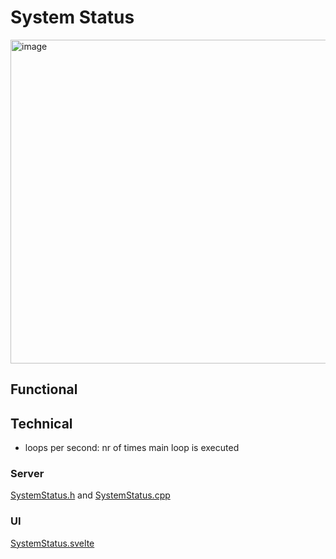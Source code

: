 # System Status

<img width="518" alt="image" src="https://github.com/user-attachments/assets/49e4a72a-ee1e-47a4-afe6-d0dd49573a86" />

## Functional

## Technical

* loops per second: nr of times main loop is executed

### Server

[SystemStatus.h](https://github.com/MoonModules/MoonLight/blob/main/lib/framework/SystemStatus.h) and [SystemStatus.cpp](https://github.com/MoonModules/MoonLight/blob/main/lib/framework/SystemStatus.cpp)

### UI

[SystemStatus.svelte](https://github.com/MoonModules/MoonLight/blob/main/interface/src/routes/system/status/SystemStatus.svelte)
